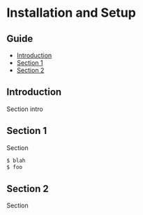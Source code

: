 # Installation and Setup

## Guide

-   [Introduction](#introduction)
-   [Section 1](#section-1)
-   [Section 2](#section-2)

## Introduction

Section intro

## Section 1

Section

```bash
$ blah
$ foo
```

## Section 2

Section
